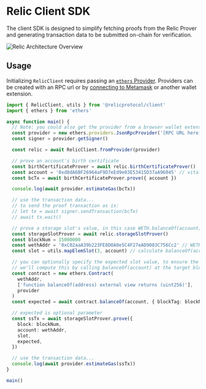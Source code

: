 # Relic Client SDK

The client SDK is designed to simplify fetching proofs from the Relic Prover and generating transaction data to be submitted on-chain for verification.

![Relic Architecture Overview](https://miro.medium.com/max/1400/1*c8jPRfDNS_KCQADhBQNhYg.png)

## Usage

Initializing `RelicClient` requires passing an [`ethers` Provider](https://docs.ethers.io/v5/api/providers/). Providers can be created with an RPC url or by [connecting to Metamask](https://docs.ethers.io/v5/getting-started/#getting-started--connecting) or another wallet extension.

```typescript
import { RelicClient, utils } from '@relicprotocol/client'
import { ethers } from 'ethers'

async function main() {
  // Note: you could also get the provider from a browser wallet extension
  const provider = new ethers.providers.JsonRpcProvider('[RPC URL here]')
  const signer = provider.getSigner()

  const relic = await RelicClient.fromProvider(provider)

  // prove an account's birth certificate
  const birthCertificateProver = await relic.birthCertificateProver()
  const account = '0xd8dA6BF26964aF9D7eEd9e03E53415D37aA96045' // vitalik.eth
  const bcTx = await birthCertificateProver.prove({ account })

  console.log(await provider.estimateGas(bcTx))

  // use the transaction data...
  // to send the proof transaction as is:
  // let tx = await signer.sendTransaction(bcTx)
  // await tx.wait()

  // prove a storage slot's value, in this case WETH.balanceOf(account)
  const storageSlotProver = await relic.storageSlotProver()
  const blockNum = 15000000
  const wethAddr = '0xC02aaA39b223FE8D0A0e5C4F27eAD9083C756Cc2' // WETH
  const slot = utils.mapElemSlot(3, account) // calculate balanceOf(account) slot

  // you can optionally specify the expected slot value, to ensure the slot is correct
  // we'll compute this by calling balanceOf(account) at the target block
  const contract = new ethers.Contract(
    wethAddr,
    ['function balanceOf(address) external view returns (uint256)'],
    provider
  )
  const expected = await contract.balanceOf(account, { blockTag: blockNum })

  // expected is optional parameter
  const ssTx = await storageSlotProver.prove({
    block: blockNum,
    account: wethAddr,
    slot,
    expected,
  })

  // use the transaction data...
  console.log(await provider.estimateGas(ssTx))
}

main()
```
